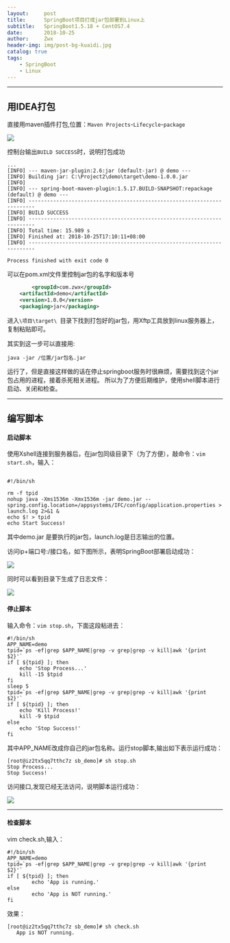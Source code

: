 ```yaml
---
layout:     post
title:      SpringBoot项目打成jar包部署到Linux上
subtitle:   SpringBoot1.5.18 + CentOS7.4
date:       2018-10-25
author:     Zwx
header-img: img/post-bg-kuaidi.jpg
catalog: true
tags:
    - SpringBoot
    - Linux
---
```


---
## 用IDEA打包

直接用maven插件打包,位置：`Maven Projects`-`Lifecycle`-`package`

![](http://pic.zwxzzz.top/maven.png)
  
控制台输出`BUILD SUCCESS`时，说明打包成功
```
...
[INFO] --- maven-jar-plugin:2.6:jar (default-jar) @ demo ---
[INFO] Building jar: C:\Project2\demo\target\demo-1.0.0.jar
[INFO] 
[INFO] --- spring-boot-maven-plugin:1.5.17.BUILD-SNAPSHOT:repackage (default) @ demo ---
[INFO] ------------------------------------------------------------------------
[INFO] BUILD SUCCESS
[INFO] ------------------------------------------------------------------------
[INFO] Total time: 15.989 s
[INFO] Finished at: 2018-10-25T17:10:11+08:00
[INFO] ------------------------------------------------------------------------

Process finished with exit code 0
```

可以在pom.xml文件里控制jar包的名字和版本号
```xml
        <groupId>com.zwx</groupId>
	<artifactId>demo</artifactId>
	<version>1.0.0</version>
	<packaging>jar</packaging>
```

进入`\项目\target\ `目录下找到打包好的jar包，用Xftp工具放到linux服务器上，复制粘贴即可。

其实到这一步可以直接用:
```
java -jar /位置/jar包名.jar
```
运行了，但是直接这样做的话在停止springboot服务时很麻烦，需要找到这个jar包占用的进程，接着杀死相关进程。
所以为了方便后期维护，使用shell脚本进行启动、关闭和检查。

---
## 编写脚本

#### 启动脚本

使用Xshell连接到服务器后，在jar包同级目录下（为了方便），敲命令：`vim start.sh`，输入：

```

#!/bin/sh

rm -f tpid
nohup java -Xms1536m -Xmx1536m -jar demo.jar --spring.config.location=/appsystems/IFC/config/application.properties > launch.log 2>&1 &
echo $! > tpid
echo Start Success!
```
其中demo.jar 是要执行的jar包，launch.log是日志输出的位置。

访问ip+端口号:/接口名，如下图所示，表明SpringBoot部署启动成功：

![](http://pic.zwxzzz.top/4445.png)

同时可以看到目录下生成了日志文件：

![](http://pic.zwxzzz.top/xftp.png)

#### 停止脚本
输入命令：`vim stop.sh`，下面这段粘进去：

```
#!/bin/sh
APP_NAME=demo
tpid=`ps -ef|grep $APP_NAME|grep -v grep|grep -v kill|awk '{print $2}'`
if [ ${tpid} ]; then
    echo 'Stop Process...'
    kill -15 $tpid
fi
sleep 5
tpid=`ps -ef|grep $APP_NAME|grep -v grep|grep -v kill|awk '{print $2}'`
if [ ${tpid} ]; then
    echo 'Kill Process!'
    kill -9 $tpid
else
    echo 'Stop Success!'
fi
```

其中APP_NAME改成你自己的jar包名称。运行stop脚本,输出如下表示运行成功：

```
[root@iz2tx5qq7tthc7z sb_demo]# sh stop.sh 
Stop Process...
Stop Success!
```

访问接口,发现已经无法访问，说明脚本运行成功：

![](http://pic.zwxzzz.top/fail.png)

----
#### 检查脚本

vim check.sh,输入：

```
#!/bin/sh
APP_NAME=demo
tpid=`ps -ef|grep $APP_NAME|grep -v grep|grep -v kill|awk '{print $2}'`
if [ ${tpid} ]; then
        echo 'App is running.'
else
        echo 'App is NOT running.'
fi

```

效果：
```
[root@iz2tx5qq7tthc7z sb_demo]# sh check.sh 
   App is NOT running.
```